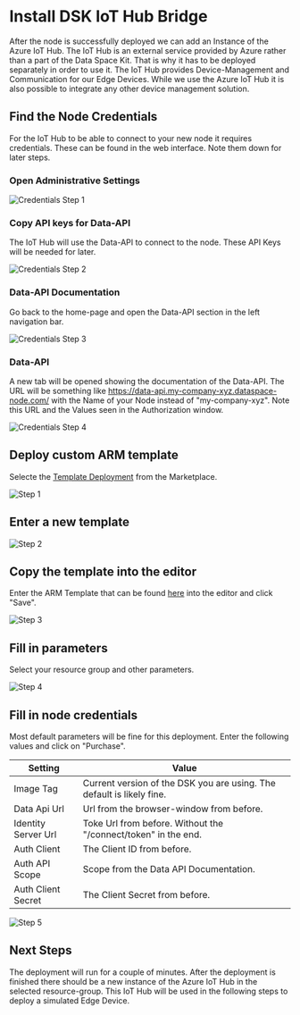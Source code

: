 # Install DSK IoT Hub Bridge

After the node is successfully deployed we can add an Instance of the Azure IoT Hub. The IoT Hub is an external service provided by Azure rather than a part of the Data Space Kit. That is why it has to be deployed separately in order to use it. The IoT Hub provides Device-Management and Communication for our Edge Devices. While we use the Azure IoT Hub it is also possible to integrate any other device management solution.

## Find the Node Credentials

For the IoT Hub to be able to connect to your new node it requires credentials. These can be found in the web interface. Note them down for later steps. 

### Open Administrative Settings

![Credentials Step 1](img/credentials-0.png)

### Copy API keys for Data-API

The IoT Hub will use the Data-API to connect to the node. These API Keys will be needed for later.

![Credentials Step 2](img/credentials-1.png)

### Data-API Documentation

Go back to the home-page and open the Data-API section in the left navigation bar.

![Credentials Step 3](img/credentials-2.png)

### Data-API

A new tab will be opened showing the documentation of the Data-API. The URL will be something like https://data-api.my-company-xyz.dataspace-node.com/ with the Name of your Node instead of "my-company-xyz". Note this URL and the Values seen in the Authorization window. 

![Credentials Step 4](img/credentials-3.png)

## Deploy custom ARM template

Selecte the [Template Deployment](https://azuremarketplace.microsoft.com/en-us/marketplace/apps/Microsoft.Template?tab=Overview) from the Marketplace.

![Step 1](img/iot-hub-bridge-0.png)

## Enter a new template

![Step 2](img/iot-hub-bridge-1.png)

## Copy the template into the editor

Enter the ARM Template that can be found [here](https://github.com/tributech-solutions/tributech-dsk-docs/blob/master/docs/assets/iot-hub-arm-template/iotHubAndBridgeTemplate.json) into the editor and click "Save".

![Step 3](img/iot-hub-bridge-2.png)

## Fill in parameters

Select your resource group and other parameters. 

![Step 4](img/iot-hub-bridge-3.png)

## Fill in node credentials

Most default parameters will be fine for this deployment. Enter the following values and click on "Purchase". 

| Setting             | Value                                                                 |
|---------------------|-----------------------------------------------------------------------|
| Image Tag           | Current version of the DSK you are using. The default is likely fine. |
| Data Api Url        | Url from the browser-window from before.                              |
| Identity Server Url | Toke Url from before. Without the "/connect/token" in the end.        |
| Auth Client         | The Client ID from before.                                            |
| Auth API Scope      | Scope from the Data API Documentation.                                |
| Auth Client Secret  | The Client Secret from before.                                        |

![Step 5](img/iot-hub-bridge-4.png)

## Next Steps

The deployment will run for a couple of minutes. After the deployment is finished there should be a new instance of the Azure IoT Hub in the selected resource-group. This IoT Hub will be used in the following steps to deploy a simulated Edge Device.